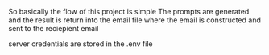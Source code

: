 So basically the flow of this project is simple 
The prompts are generated and the result is return into the email file where the email is constructed and sent to the reciepient email

server credentials are stored in the .env file


